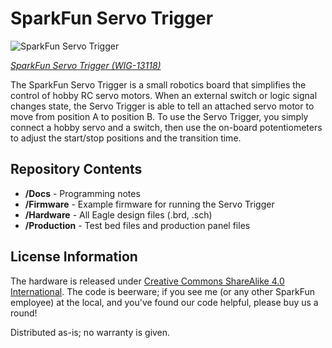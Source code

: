 SparkFun Servo Trigger
========================================

![SparkFun Servo Trigger](https://cdn.sparkfun.com//assets/parts/1/0/1/7/1/13118-03.jpg)

[*SparkFun Servo Trigger (WIG-13118)*](https://www.sparkfun.com/products/13118)

The SparkFun Servo Trigger is a small robotics board that simplifies the control of hobby RC servo motors. 
When an external switch or logic signal changes state, the Servo Trigger is able to tell an attached servo motor to move from position A to position B. 
To use the Servo Trigger, you simply connect a hobby servo and a switch, then use the on-board potentiometers to adjust the start/stop positions and the transition time. 


Repository Contents
-------------------
* **/Docs** -  Programming notes
* **/Firmware** - Example firmware for running the Servo Trigger
* **/Hardware** - All Eagle design files (.brd, .sch)
* **/Production** - Test bed files and production panel files



License Information
-------------------
The hardware is released under [Creative Commons ShareAlike 4.0 International](https://creativecommons.org/licenses/by-sa/4.0/).
The code is beerware; if you see me (or any other SparkFun employee) at the local, and you've found our code helpful, please buy us a round!

Distributed as-is; no warranty is given.


